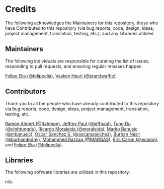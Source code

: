 # Credits

The following acknowledges the Maintainers for this repository, those who have Contributed to this repository (via bug reports, code, design, ideas, project management, translation, testing, etc.), and any Libraries utilized.

## Maintainers

The following individuals are responsible for curating the list of issues, responding to pull requests, and ensuring regular releases happen.

[Felipe Elia (@felipeelia)](https://github.com/felipeelia), [Vasken Hauri (@brandwaffle)](https://github.com/brandwaffle).

## Contributors

Thank you to all the people who have already contributed to this repository via bug reports, code, design, ideas, project management, translation, testing, etc.

[Ramon Ahnert (@Rahmon)](https://github.com/Rahmon),
[Jeffrey Paul (@jeffpaul)](https://github.com/jeffpaul),
[Tung Du (@dinhtungdu)](https://github.com/dinhtungdu),
[Ricardo Moraleida (@moraleida)](https://github.com/moraleida),
[Marko Banusic (@mbanusic)](https://github.com/mbanusic),
[Oscar Sanchez S. (@oscarssanchez)](https://github.com/oscarssanchez),
[Burhan Nasir (@burhandodhy)](https://github.com/burhandodhy),
[Mohammed Razzaq (@MARQAS)](https://github.com/MARQAS),
[Eric Caron (@ecaron)](https://github.com/ecaron),
and
[Felipe Elia (@felipeelia)](https://github.com/felipeelia).

## Libraries

The following software libraries are utilized in this repository.

n/a.

